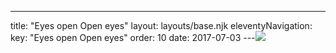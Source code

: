 ---
title: "Eyes open Open eyes"
layout: layouts/base.njk
eleventyNavigation:
  key: "Eyes open Open eyes"
  order: 10
date: 2017-07-03
---![](https://s3.eu-west-1.amazonaws.com/jessicaakerman.com/EyebroochesSOON.jpg)